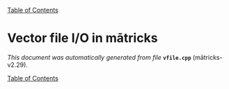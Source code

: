 
[Table of Contents](README.md)


# Vector file I/O in mātricks
_This document was automatically generated from file_ **`vfile.cpp`** (mātricks-v2.29).


[Table of Contents](README.md)
